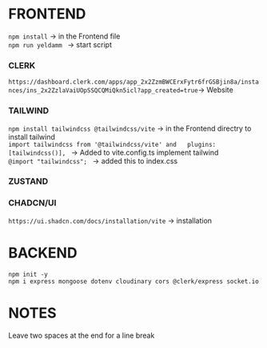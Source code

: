 # FRONTEND
``npm install`` -> in the Frontend file    
``npm run yeldamm `` -> start script   

### CLERK
``https://dashboard.clerk.com/apps/app_2x2ZzmBWCErxFytr6frGSBjin8a/instances/ins_2x2ZzlaVaiUOpSSQCQMiQkn5icl?app_created=true``-> Website  

### TAILWIND
``npm install tailwindcss @tailwindcss/vite`` -> in the Frontend directry to install tailwind  
``import tailwindcss from '@tailwindcss/vite' and   plugins: [tailwindcss()], `` -> Added to vite.config.ts implement tailwind  
``@import "tailwindcss"; `` -> added this to index.css

### ZUSTAND

### CHADCN/UI 
``https://ui.shadcn.com/docs/installation/vite`` -> installation  

# BACKEND
``npm init -y``  
``npm i express mongoose dotenv cloudinary cors @clerk/express socket.io``  


# NOTES

Leave two spaces at the end for a line break